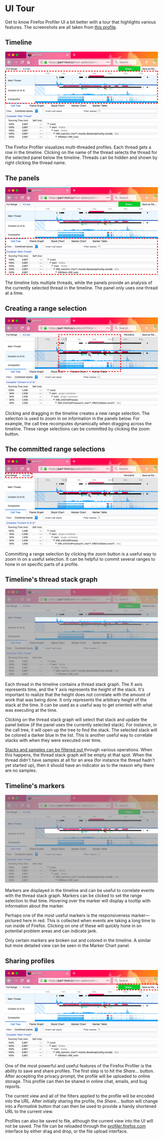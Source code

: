 # UI Tour

Get to know Firefox Profiler UI a bit better with a tour that highlights various features. The screenshots are all taken from [this profile](https://perfht.ml/2GsIL3E).

## Timeline

![A screenshot of the UI, selecting the top portion with threads](images/ui-tour-timeline.jpg)

The Firefox Profiler visualizes multi-threaded profiles. Each thread gets a row in the timeline. Clicking on the name of the thread selects the thread for the selected panel below the timeline. Threads can be hidden and shown by right clicking the thread name.

## The panels

![A screenshot highlighting the panels on the lower half of the UI.](images/ui-tour-panels.jpg)

The timeline lists multiple threads, while the panels provide an analysis of the currently selected thread in the timeline. The panel only uses one thread at a time.

## Creating a range selection

![A screenshot highlighting a range selection in the timeline.](images/ui-tour-selection.jpg)

Clicking and dragging in the timeline creates a new range selection. The selection is used to zoom in on information in the panels below. For example, the call tree recomputes dynamically when dragging across the timeline. These range selections can be committed by clicking the zoom button.

## The committed range selections

![A screenshot highlighting the commit ranges int he top toolbar](images/ui-tour-ranges.jpg)

Committing a range selection by clicking the zoom button is a useful way to zoom in on a useful selection. It can be helpful to commit several ranges to hone in on specific parts of a profile.

## Timeline's thread stack graph

![A screenshot highlighting the thread stack graph.](images/ui-tour-thread-stack.jpg)

Each thread in the timeline contains a thread stack graph. The X axis represents time, and the Y axis represents the height of the stack. It's important to realize that the height does not correlate with the amount of work that was being done. It only represents the arbitrary height of the stack at the time. It can be used as a useful way to get oriented with what was executing at the time.

Clicking on the thread stack graph will select that stack and update the panel below (if the panel uses the currently selected stack). For instance, in the call tree, it will open up the tree to find the stack. The selected stack will be colored a darker blue in the list. This is another useful way to correlate stacks with when they were executed over time.

[Stacks and samples can be filtered out ](./guide-filtering-call-trees.md) through various operations. When this happens, the thread stack graph will be empty at that spot. When the thread didn't have samples at all for an area (for instance the thread hadn't yet started up), then it should have an indicator as to the reason why there are no samples.

## Timeline's markers

![A screenshot highlighting the timeline's markers.](images/ui-tour-timeline-markers.jpg)

Markers are displayed in the timeline and can be useful to correlate events with the thread stack graph. Markers can be clicked to set the range selection to that time. Hovering over the marker will display a tooltip with information about the marker.

Perhaps one of the most useful markers is the responsiveness marker—pictured here in red. This is collected when events are taking a long time to run inside of Firefox. Clicking on one of these will quickly hone in on potential problem areas and can indicate jank.

Only certain markers are broken out and colored in the timeline. A similar but more detailed view can be seen in the Marker Chart panel.

## Sharing profiles

![A screenshot highlighting the toolbar's share and save as file buttons.](images/ui-tour-share.jpg)

One of the most powerful and useful features of the Firefox Profiler is the ability to save and share profiles. The first step is to hit the *Share...* button. After accepting the privacy prompt, the profile will be uploaded to online storage. This profile can then be shared in online chat, emails, and bug reports.

The current view and all of the filters applied to the profile will be encoded into the URL. After initially sharing the profile, the *Share...* button will change into a *Permalink* button that can then be used to provide a handy shortened URL to the current view.

Profiles can also be saved to file, although the current view into the UI will not be saved. The file can be reloaded through the [profiler.firefox.com](https://profiler.firefox.com) interface by either drag and drop, or the file upload interface.
